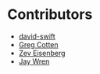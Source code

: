 # Contributors

- [david-swift](https://github.com/david-swift)
- [Greg Cotten](https://github.com/gregcotten)
- [Zev Eisenberg](https://github.com/ZevEisenberg)
- [Jay Wren](https://github.com/jrwren)
